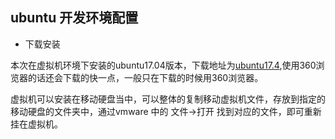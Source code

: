 ## ubuntu 开发环境配置

- 下载安装

本次在虚拟机环境下安装的ubuntu17.04版本，下载地址为[ubuntu17.4](http://cn.ubuntu.com/download/),使用360浏览器的话还会下载的快一点，一般只在下载的时候用360浏览器。

虚拟机可以安装在移动硬盘当中，可以整体的复制移动虚拟机文件，存放到指定的移动硬盘的文件夹中，通过vmware 中的 文件->打开 找到对应的文件，即可重新挂在虚拟机。

